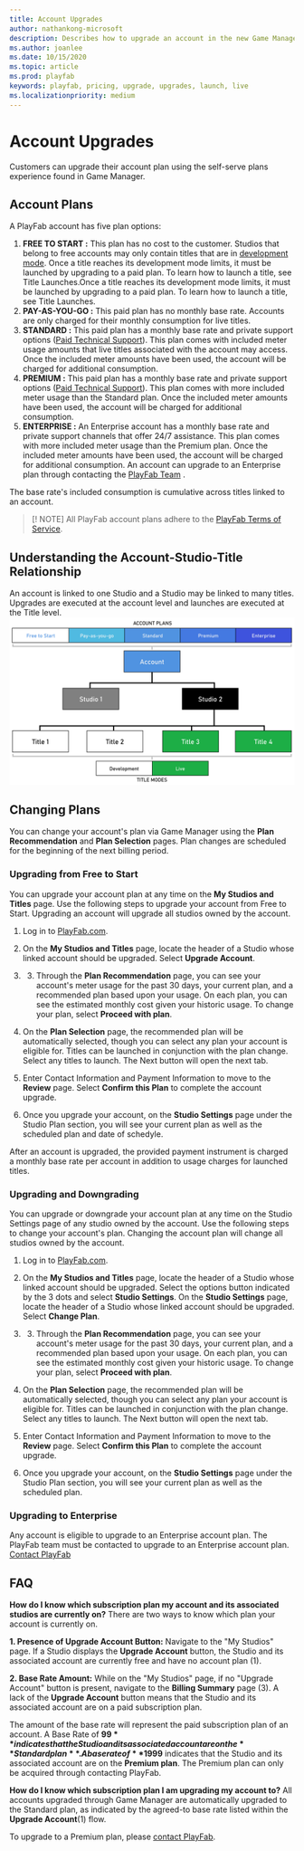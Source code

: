 ```yaml
---
title: Account Upgrades
author: nathankong-microsoft
description: Describes how to upgrade an account in the new Game Manager experience.
ms.author: joanlee
ms.date: 10/15/2020
ms.topic: article
ms.prod: playfab
keywords: playfab, pricing, upgrade, upgrades, launch, live
ms.localizationpriority: medium
---
```


# Account Upgrades
Customers can upgrade their account plan using the self-serve plans experience found in Game Manager.

## Account Plans 
A PlayFab account has five plan options:
1. **FREE TO START :** This plan has no cost to the customer. Studios that belong to free accounts may only contain titles that are in [development mode](../pricing/Development-Mode.md). Once a title reaches its development mode limits, it must be launched by upgrading to a paid plan. To learn how to launch a title, see Title Launches.Once a title reaches its development mode limits, it must be launched by upgrading to a paid plan. To learn how to launch a title, see Title Launches.
2. **PAY-AS-YOU-GO :** This paid plan has no monthly base rate. Accounts are only charged for their monthly consumption for live titles. 
3. **STANDARD :** This paid plan has a monthly base rate and private support options ([Paid Technical Support](../pricing/PaidTechnicalSupport.md)). This plan comes with included meter usage amounts that live titles associated with the account may access. Once the included meter amounts have been used, the account will be charged for additional consumption.
4. **PREMIUM :** This paid plan has a monthly base rate and private support options ([Paid Technical Support](../pricing/PaidTechnicalSupport.md)). This plan comes with more included meter usage than the Standard plan. Once the included meter amounts have been used, the account will be charged for additional consumption.
5. **ENTERPRISE :** An Enterprise account has a monthly base rate and private support channels that offer 24/7 assistance. This plan comes with more included meter usage than the Premium plan. Once the included meter amounts have been used, the account will be charged for additional consumption. An account can upgrade to an Enterprise plan through contacting the [PlayFab Team](https://playfab.com/contact/) .

The base rate's included consumption is cumulative across titles linked to an account.

>[! NOTE]
> All PlayFab account plans adhere to the [PlayFab Terms of Service](https://playfab.com/terms/).


## Understanding the Account-Studio-Title Relationship
An account is linked to one Studio and a Studio may be linked to many titles. Upgrades are executed at the account level and launches are executed at the Title level.
![Image: Account-Studio-Title Relationship](pricingV2-media/AccountStudioTitleRelationship.png)


## Changing Plans
You can change your account's plan via Game Manager using the **Plan Recommendation** and **Plan Selection** pages. Plan changes are scheduled for the beginning of the next billing period.

### Upgrading from Free to Start
You can upgrade your account plan at any time on the **My Studios and Titles** page. Use the following steps to upgrade your account from Free to Start. Upgrading an account will upgrade all studios owned by the account.

1. Log in to [PlayFab.com](https://playfab.com/).

2. On the **My Studios and Titles** page, locate the header of a Studio whose linked account should be upgraded. Select **Upgrade Account**.

3. 	3. Through the **Plan Recommendation** page, you can see your account's meter usage for the past 30 days, your current plan, and a recommended plan based upon your usage. On each plan, you can see the estimated monthly cost given your historic usage. To change your plan, select **Proceed with plan**.

4. On the **Plan Selection** page, the recommended plan will be automatically selected, though you can select any plan your account is eligible for. Titles can be launched in conjunction with the plan change. Select any titles to launch. The Next button will open the next tab.

5. Enter Contact Information and Payment Information to move to the **Review** page. Select **Confirm this Plan** to complete the account upgrade.

6. Once you upgrade your account, on the **Studio Settings** page under the Studio Plan section, you will see your current plan as well as the scheduled plan and date of schedyle.

After an account is upgraded, the provided payment instrument is charged a monthly base rate per account in addition to usage charges for launched titles.

### Upgrading and Downgrading
You can upgrade or downgrade your account plan at any time on the Studio Settings page of any studio owned by the account. Use the following steps to change your account's plan. Changing the account plan will change all studios owned by the account.

1. Log in to [PlayFab.com](https://playfab.com/).

2. On the **My Studios and Titles** page, locate the header of a Studio whose linked account should be upgraded. Select the options button indicated by the 3 dots and select **Studio Settings**. On the **Studio Settings** page, locate the header of a Studio whose linked account should be upgraded. Select **Change Plan**.

3. 	3. Through the **Plan Recommendation** page, you can see your account's meter usage for the past 30 days, your current plan, and a recommended plan based upon your usage. On each plan, you can see the estimated monthly cost given your historic usage. To change your plan, select **Proceed with plan**.

4. On the **Plan Selection** page, the recommended plan will be automatically selected, though you can select any plan your account is eligible for. Titles can be launched in conjunction with the plan change. Select any titles to launch. The Next button will open the next tab.

5. Enter Contact Information and Payment Information to move to the **Review** page. Select **Confirm this Plan** to complete the account upgrade.

6. Once you upgrade your account, on the **Studio Settings** page under the Studio Plan section, you will see your current plan as well as the scheduled plan.

### Upgrading to Enterprise

Any account is eligible to upgrade to an Enterprise account plan. The PlayFab team must be contacted to upgrade to an Enterprise account plan. [Contact PlayFab](https://playfab.com/contact/)

## FAQ

**How do I know which subscription plan my account and its associated studios are currently on?**
There are two ways to know which plan your account is currently on.

**1. Presence of Upgrade Account Button:**  Navigate to the "My Studios" page. If a Studio displays the **Upgrade Account** button, the Studio and its associated account are currently free and have no account plan (1).

**2. Base Rate Amount:** While on the "My Studios" page, if no "Upgrade Account" button is present, navigate to the **Billing Summary** page (3). A lack of the **Upgrade Account** button means that the Studio and its associated account are on a paid subscription plan.

The amount of the base rate will represent the paid subscription plan of an account. A Base Rate of **$99** indicates that the Studio and its associated account are on the **Standard plan**. A base rate of **$1999** indicates that the Studio and its associated account are on the **Premium plan**. The Premium plan can only be acquired through contacting PlayFab.

**How do I know which subscription plan I am upgrading my account to?**
All accounts upgraded through Game Manager are automatically upgraded to the Standard plan, as indicated by the agreed-to base rate listed within the **Upgrade Account**(1) flow.

To upgrade to a Premium plan, please [contact PlayFab](https://docs.microsoft.com/gaming/playfab/features/pricing/paidtechnicalsupport).
